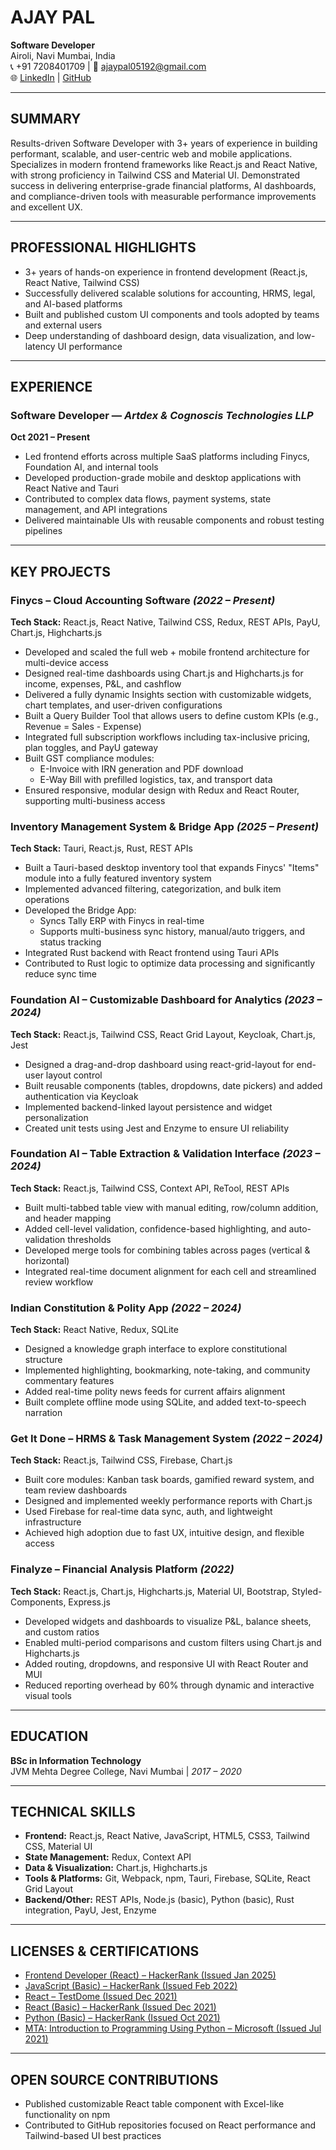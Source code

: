 
# AJAY PAL
**Software Developer**  
Airoli, Navi Mumbai, India  
📞 +91 7208401709 | 📧 ajaypal05192@gmail.com  
🌐 [LinkedIn](https://www.linkedin.com/in/ajay-pal0) | [GitHub](https://github.com/ajay-pal0)

---

## SUMMARY
Results-driven Software Developer with 3+ years of experience in building performant, scalable, and user-centric web and mobile applications. Specializes in modern frontend frameworks like React.js and React Native, with strong proficiency in Tailwind CSS and Material UI. Demonstrated success in delivering enterprise-grade financial platforms, AI dashboards, and compliance-driven tools with measurable performance improvements and excellent UX.

---

## PROFESSIONAL HIGHLIGHTS
- 3+ years of hands-on experience in frontend development (React.js, React Native, Tailwind CSS)  
- Successfully delivered scalable solutions for accounting, HRMS, legal, and AI-based platforms  
- Built and published custom UI components and tools adopted by teams and external users  
- Deep understanding of dashboard design, data visualization, and low-latency UI performance  

---

## EXPERIENCE

### Software Developer — *Artdex & Cognoscis Technologies LLP*  
**Oct 2021 – Present**  
- Led frontend efforts across multiple SaaS platforms including Finycs, Foundation AI, and internal tools  
- Developed production-grade mobile and desktop applications with React Native and Tauri  
- Contributed to complex data flows, payment systems, state management, and API integrations  
- Delivered maintainable UIs with reusable components and robust testing pipelines  

---

## KEY PROJECTS

### Finycs – Cloud Accounting Software *(2022 – Present)*  
**Tech Stack:** React.js, React Native, Tailwind CSS, Redux, REST APIs, PayU, Chart.js, Highcharts.js  
- Developed and scaled the full web + mobile frontend architecture for multi-device access  
- Designed real-time dashboards using Chart.js and Highcharts.js for income, expenses, P&L, and cashflow  
- Delivered a fully dynamic Insights section with customizable widgets, chart templates, and user-driven configurations  
- Built a Query Builder Tool that allows users to define custom KPIs (e.g., Revenue = Sales - Expense)  
- Integrated full subscription workflows including tax-inclusive pricing, plan toggles, and PayU gateway  
- Built GST compliance modules:  
  - E-Invoice with IRN generation and PDF download  
  - E-Way Bill with prefilled logistics, tax, and transport data  
- Ensured responsive, modular design with Redux and React Router, supporting multi-business access  

### Inventory Management System & Bridge App *(2025 – Present)*  
**Tech Stack:** Tauri, React.js, Rust, REST APIs  
- Built a Tauri-based desktop inventory tool that expands Finycs' "Items" module into a fully featured inventory system  
- Implemented advanced filtering, categorization, and bulk item operations  
- Developed the Bridge App:  
  - Syncs Tally ERP with Finycs in real-time  
  - Supports multi-business sync history, manual/auto triggers, and status tracking  
- Integrated Rust backend with React frontend using Tauri APIs  
- Contributed to Rust logic to optimize data processing and significantly reduce sync time  

### Foundation AI – Customizable Dashboard for Analytics *(2023 – 2024)*  
**Tech Stack:** React.js, Tailwind CSS, React Grid Layout, Keycloak, Chart.js, Jest  
- Designed a drag-and-drop dashboard using react-grid-layout for end-user layout control  
- Built reusable components (tables, dropdowns, date pickers) and added authentication via Keycloak  
- Implemented backend-linked layout persistence and widget personalization  
- Created unit tests using Jest and Enzyme to ensure UI reliability  

### Foundation AI – Table Extraction & Validation Interface *(2023 – 2024)*  
**Tech Stack:** React.js, Tailwind CSS, Context API, ReTool, REST APIs  
- Built multi-tabbed table view with manual editing, row/column addition, and header mapping  
- Added cell-level validation, confidence-based highlighting, and auto-validation thresholds  
- Developed merge tools for combining tables across pages (vertical & horizontal)  
- Integrated real-time document alignment for each cell and streamlined review workflow  

### Indian Constitution & Polity App *(2022 – 2024)*  
**Tech Stack:** React Native, Redux, SQLite  
- Designed a knowledge graph interface to explore constitutional structure  
- Implemented highlighting, bookmarking, note-taking, and community commentary features  
- Added real-time polity news feeds for current affairs alignment  
- Built complete offline mode using SQLite, and added text-to-speech narration  

### Get It Done – HRMS & Task Management System *(2022 – 2024)*  
**Tech Stack:** React.js, Tailwind CSS, Firebase, Chart.js  
- Built core modules: Kanban task boards, gamified reward system, and team review dashboards  
- Designed and implemented weekly performance reports with Chart.js  
- Used Firebase for real-time data sync, auth, and lightweight infrastructure  
- Achieved high adoption due to fast UX, intuitive design, and flexible access  

### Finalyze – Financial Analysis Platform *(2022)*  
**Tech Stack:** React.js, Chart.js, Highcharts.js, Material UI, Bootstrap, Styled-Components, Express.js  
- Developed widgets and dashboards to visualize P&L, balance sheets, and custom ratios  
- Enabled multi-period comparisons and custom filters using Chart.js and Highcharts.js  
- Added routing, dropdowns, and responsive UI with React Router and MUI  
- Reduced reporting overhead by 60% through dynamic and interactive visual tools  

---

## EDUCATION
**BSc in Information Technology**  
JVM Mehta Degree College, Navi Mumbai | *2017 – 2020*

---

## TECHNICAL SKILLS
- **Frontend:** React.js, React Native, JavaScript, HTML5, CSS3, Tailwind CSS, Material UI  
- **State Management:** Redux, Context API  
- **Data & Visualization:** Chart.js, Highcharts.js  
- **Tools & Platforms:** Git, Webpack, npm, Tauri, Firebase, SQLite, React Grid Layout  
- **Backend/Other:** REST APIs, Node.js (basic), Python (basic), Rust integration, PayU, Jest, Enzyme  

---

## LICENSES & CERTIFICATIONS
- [Frontend Developer (React) – HackerRank (Issued Jan 2025)](https://www.hackerrank.com/certificates/905792bd2b2e)  
- [JavaScript (Basic) – HackerRank (Issued Feb 2022)](https://www.hackerrank.com/certificates/8aa508d12494)  
- [React – TestDome (Issued Dec 2021)](https://www.testdome.com/certificates/f01651536bc8434da28b10e8bba1d8e9)  
- [React (Basic) – HackerRank (Issued Dec 2021)](https://www.hackerrank.com/certificates/1a0e6ce2b9eb)  
- [Python (Basic) – HackerRank (Issued Oct 2021)](https://www.hackerrank.com/certificates/753c8912e702)  
- [MTA: Introduction to Programming Using Python – Microsoft (Issued Jul 2021)](https://www.credly.com/badges/3a44bd3a-e514-4672-83bb-f2f70c398678?source=linked_in_profile)  

---

## OPEN SOURCE CONTRIBUTIONS
- Published customizable React table component with Excel-like functionality on npm  
- Contributed to GitHub repositories focused on React performance and Tailwind-based UI best practices  

